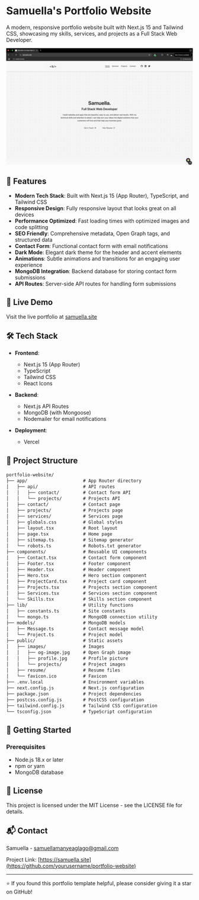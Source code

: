 # Samuella's Portfolio Website

A modern, responsive portfolio website built with Next.js 15 and Tailwind CSS, showcasing my skills, services, and projects as a Full Stack Web Developer.

![Portfolio Preview](public/images/image.png)

## 🌟 Features

- **Modern Tech Stack**: Built with Next.js 15 (App Router), TypeScript, and Tailwind CSS
- **Responsive Design**: Fully responsive layout that looks great on all devices
- **Performance Optimized**: Fast loading times with optimized images and code splitting
- **SEO Friendly**: Comprehensive metadata, Open Graph tags, and structured data
- **Contact Form**: Functional contact form with email notifications
- **Dark Mode**: Elegant dark theme for the header and accent elements
- **Animations**: Subtle animations and transitions for an engaging user experience
- **MongoDB Integration**: Backend database for storing contact form submissions
- **API Routes**: Server-side API routes for handling form submissions

## 🚀 Live Demo

Visit the live portfolio at [samuella.site](https://www.samuella.site)

## 🛠️ Tech Stack

- **Frontend**:
  - Next.js 15 (App Router)
  - TypeScript
  - Tailwind CSS
  - React Icons

- **Backend**:
  - Next.js API Routes
  - MongoDB (with Mongoose)
  - Nodemailer for email notifications

- **Deployment**:
  - Vercel

## 📂 Project Structure

```
portfolio-website/
├── app/                     # App Router directory
│   ├── api/                 # API routes
│   │   ├── contact/         # Contact form API
│   │   └── projects/        # Projects API
│   ├── contact/             # Contact page
│   ├── projects/            # Projects page
│   ├── services/            # Services page
│   ├── globals.css          # Global styles
│   ├── layout.tsx           # Root layout
│   ├── page.tsx             # Home page
│   ├── sitemap.ts           # Sitemap generator
│   └── robots.ts            # Robots.txt generator
├── components/              # Reusable UI components
│   ├── Contact.tsx          # Contact form component
│   ├── Footer.tsx           # Footer component
│   ├── Header.tsx           # Header component
│   ├── Hero.tsx             # Hero section component
│   ├── ProjectCard.tsx      # Project card component
│   ├── Projects.tsx         # Projects section component
│   ├── Services.tsx         # Services section component
│   └── Skills.tsx           # Skills section component
├── lib/                     # Utility functions
│   ├── constants.ts         # Site constants
│   └── mongo.ts             # MongoDB connection utility
├── models/                  # MongoDB models
│   ├── Message.ts           # Contact message model
│   └── Project.ts           # Project model
├── public/                  # Static assets
│   ├── images/              # Images
│   │   ├── og-image.jpg     # Open Graph image
│   │   ├── profile.jpg      # Profile picture
│   │   └── projects/        # Project images
│   ├── resume/              # Resume files
│   └── favicon.ico          # Favicon
├── .env.local               # Environment variables
├── next.config.js           # Next.js configuration
├── package.json             # Project dependencies
├── postcss.config.js        # PostCSS configuration
├── tailwind.config.js       # Tailwind CSS configuration
└── tsconfig.json            # TypeScript configuration
```

## 🏁 Getting Started

### Prerequisites

- Node.js 18.x or later
- npm or yarn
- MongoDB database

## 📄 License

This project is licensed under the MIT License - see the LICENSE file for details.

## 📬 Contact

Samuella - [samuellamanyeaglago@gmail.com](mailto:samuellamanyeaglago@gmail.com)

Project Link: [https://samuella.site](https://github.com/yourusername/portfolio-website)

---

⭐️ If you found this portfolio template helpful, please consider giving it a star on GitHub!